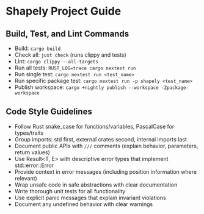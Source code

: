 # Shapely Project Guide

## Build, Test, and Lint Commands
- Build: `cargo build`
- Check all: `just check` (runs clippy and tests)
- Lint: `cargo clippy --all-targets`
- Run all tests: `RUST_LOG=trace cargo nextest run`
- Run single test: `cargo nextest run <test_name>`
- Run specific package test: `cargo nextest run -p shapely <test_name>`
- Publish workspace: `cargo +nightly publish --workspace -Zpackage-workspace`

## Code Style Guidelines
- Follow Rust snake_case for functions/variables, PascalCase for types/traits
- Group imports: std first, external crates second, internal imports last
- Document public APIs with `///` comments (explain behavior, parameters, return values)
- Use Result<T, E> with descriptive error types that implement std::error::Error
- Provide context in error messages (including position information where relevant)
- Wrap unsafe code in safe abstractions with clear documentation
- Write thorough unit tests for all functionality
- Use explicit panic messages that explain invariant violations
- Document any undefined behavior with clear warnings